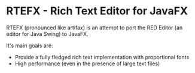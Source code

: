 # RTEFX - Rich Text Editor for JavaFX

RTEFX (pronounced like artifax) is an attempt to port the RED Editor (an editor for Java Swing) to JavaFX.

It's main goals are:
* Provide a fully fledged rich text implementation with proportional fonts
* High performance (even in the presence of large text files)

